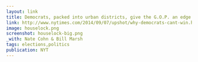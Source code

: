 ```yaml
---
layout: link
title: Democrats, packed into urban districts, give the G.O.P. an edge
link: http://www.nytimes.com/2014/09/07/upshot/why-democrats-cant-win.html?rref=upshot&abt=0002&abg=1#7up-houselock-bigchart
image: houselock.png
screenshot: houselock-big.png
_with: Nate Cohn & Bill Marsh
tags: elections,politics
publication: NYT
---
```

